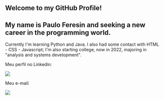 ## Welcome to my GitHub Profile!

## My name is Paulo Feresin and seeking a new career in the programming world. ##

Currently I'm learning Python and Java. I also had some contact with HTML - CSS - Javascript;
I'm also starting college, now in 2022, majoring in "analysis and systems development".


Meu perfil no Linkedin: 

<a href="https://www.linkedin.com/in/pauloferesin" target="_blank"><img src="https://img.shields.io/badge/-LinkedIn-%230077B5?style=for-the-badge&logo=linkedin&logoColor=white" target="_blank"></a>



Meu e-mail: 

<a href = "mailto:paulo.feresin@gmail.com"><img src="https://img.shields.io/badge/Gmail-D14836?style=for-the-badge&logo=gmail&logoColor=white" target="_blank"></a>






